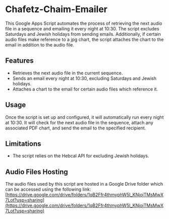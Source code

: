 # Chafetz-Chaim-Emailer
This Google Apps Script automates the process of retrieving the next audio file in a sequence and emailing it every night at 10:30. The script excludes Saturdays and Jewish holidays from sending emails. Additionally, if certain audio files make reference to a jpg chart, the script attaches the chart to the email in addition to the audio file.

## Features

- Retrieves the next audio file in the current sequence.
- Sends an email every night at 10:30, excluding Saturdays and Jewish holidays.
- Attaches a chart to the email for certain audio files which reference it.

## Usage

Once the script is set up and configured, it will automatically run every night at 10:30. It will check for the next audio file in the sequence, attach any associated PDF chart, and send the email to the specified recipient.

## Limitations

- The script relies on the Hebcal API for excluding Jewish holidays.

## Audio Files Hosting
The audio files used by this script are hosted in a Google Drive folder which can be accessed using the following link: [https://drive.google.com/drive/folders/1qB2Ffr4thmyphW5I_KNjojTMsMwX7Lot?usp=sharing](https://drive.google.com/drive/folders/1qB2Ffr4thmyphW5I_KNjojTMsMwX7Lot?usp=sharing)
